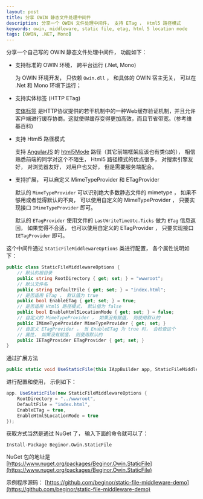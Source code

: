 ```yaml
---
layout: post
title: 分享 OWIN 静态文件处理中间件
description: 分享一个 OWIN 文件处理中间件， 支持 ETag ， Html5 路径模式
keywords: owin, middleware, static file, etag, html 5 location mode
tags: [OWIN, .NET, Mono]
---
```


分享一个自己写的 OWIN 静态文件处理中间件， 功能如下：

- 支持标准的 OWIN 环境， 跨平台运行 (.Net, Mono) 

  为 OWIN 环境开发， 只依赖 `Owin.dll` ， 和具体的 OWIN 宿主无关， 可以在 .Net 和 Mono 环境下运行；

- 支持实体标签 (HTTP ETag)

  [实体标签](https://zh.wikipedia.org/wiki/HTTP_ETag) 是HTTP协议提供的若干机制中的一种Web缓存验证机制，并且允许客户端进行缓存协商。这就使得缓存变得更加高效，而且节省带宽。(参考维基百科)

- 支持 Html5 路径模式

  支持 [AngularJS](https://angularjs.org/) 的 [html5Mode](https://docs.angularjs.org/guide/$location) 路径（其它前端框架应该也有类似的）， 相信熟悉前端的同学对这个不陌生， Html5 路径模式的优点很多， 对搜索引擎友好， 对浏览器友好， 对用户也又好， 但是需要服务端配合。

- 支持扩展， 可以自定义 MimeTypeProvider 和 ETagProvider

  默认的 `MimeTypeProvider` 可以识别绝大多数静态文件的 mimetype ， 如果不够用或者觉得默认的不爽， 可以使用自定义的 MimeTypeProvider ， 只要实现接口 `IMimeTypeProvider` 即可。

  默认的 `ETagProvider` 使用文件的 `LastWriteTimeUtc.Ticks` 做为 `ETag` 信息返回， 如果觉得不合适， 也可以使用自定义的 ETagProvider ， 只要实现接口 `IETagProvider` 即可。

这个中间件通过 `StaticFileMiddlewareOptions` 类进行配置， 各个属性说明如下：

```csharp
public class StaticFileMiddlewareOptions {
    // 默认的根目录
    public string RootDirectory { get; set; } = "wwwroot";
    // 默认文件名
    public string DefaultFile { get; set; } = "index.html";
    // 是否适用 ETag ， 默认值为 true 
    public bool EnableETag { get; set; } = true;
    // 是否适用 Html5 路径模式， 默认值为 false
    public bool EnableHtml5LocationMode { get; set; } = false;
    // 自定义的 MimeTypeProvider ， 如果没有赋值， 则使用默认的
    public IMimeTypeProvider MimeTypeProvider { get; set; }
    // 自定义 ETagProvider ， 当 EnableETag 为 true 时， 会检查这个
    // 属性， 如果没有赋值， 则使用默认的
    public IETagProvider ETagProvider { get; set; }
}
```

通过扩展方法

```csharp
public static void UseStaticFile(this IAppBuilder app, StaticFileMiddlewareOptions options)
```

进行配置和使用， 示例如下：

```csharp
app. UseStaticFile(new StaticFileMiddlewareOptions {
    RootDirectory = "../wwwroot",
    DefaultFile = "index.html",
    EnableETag = true,
    EnableHtml5LocationMode = true
});
```

获取方式当然是通过 NuGet 了， 输入下面的命令就可以了：

```
Install-Package Beginor.Owin.StaticFile
```

NuGet 包的地址是 [https://www.nuget.org/packages/Beginor.Owin.StaticFile](https://www.nuget.org/packages/Beginor.Owin.StaticFile)

示例程序源码： [https://github.com/beginor/static-file-middleware-demo](https://github.com/beginor/static-file-middleware-demo)

